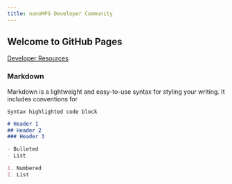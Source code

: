 ```yaml
---
title: nanoMFG Developer Community
---
```


## Welcome to GitHub Pages

<a href="Developer_Resources">Developer Resources<a/> <br>
  
### Markdown

Markdown is a lightweight and easy-to-use syntax for styling your writing. It includes conventions for

```markdown
Syntax highlighted code block

# Header 1
## Header 2
### Header 3

- Bulleted
- List

1. Numbered
2. List


```

